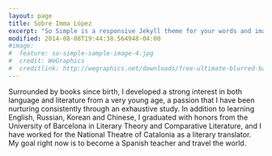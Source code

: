 ```yaml
---
layout: page
title: Sobre Imma López
excerpt: "So Simple is a responsive Jekyll theme for your words and images."
modified: 2014-08-08T19:44:38.564948-04:00
#image:
#  feature: so-simple-sample-image-4.jpg
#  credit: WeGraphics
#  creditlink: http://wegraphics.net/downloads/free-ultimate-blurred-background-pack/
---
```


Surrounded by books since birth, I developed a strong interest in both language and literature from a very young age, a passion that I have been nurturing consistently through an exhaustive study. In addition to learning English, Russian, Korean and Chinese, I graduated with honors from the University of Barcelona in Literary Theory and Comparative Literature, and I have worked for the National Theatre of Catalonia as a literary translator. My goal right now is to become a Spanish teacher and travel the world.